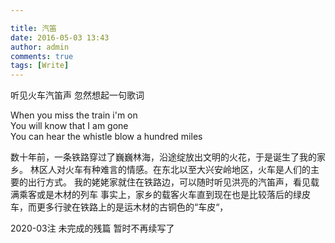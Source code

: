 ```yaml
---

title: 汽笛
date: 2016-05-03 13:43
author: admin
comments: true
tags: [Write]
---
```

听见火车汽笛声 忽然想起一句歌词
> 
When you miss the train i'm on  
You will know that I am gone  
You can hear the whistle blow a hundred miles 

数十年前，一条铁路穿过了巍巍林海，沿途绽放出文明的火花，于是诞生了我的家乡。
林区人对火车有种难言的情感。在东北以至大兴安岭地区，火车是人们的主要的出行方式。
我的姥姥家就住在铁路边，可以随时听见洪亮的汽笛声，看见载满乘客或是木材的列车
事实上，家乡的载客火车直到现在也是比较落后的绿皮车，而更多行驶在铁路上的是运木材的古铜色的“车皮“，

2020-03注 未完成的残篇 暂时不再续写了
